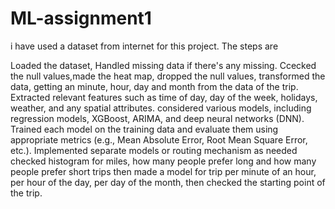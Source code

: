 # ML-assignment1

i have used a dataset from internet for this project. The steps are


Loaded the dataset, Handled missing data if there's any missing.
Ccecked the null values,made the heat map,
dropped the null values,
transformed the data, getting an minute, hour, day and month from the data of the trip.
Extracted relevant features such as time of day, day of the week, holidays, weather, and any spatial attributes.
considered various models, including regression models, XGBoost, ARIMA, and deep neural networks (DNN).
Trained each model on the training data and evaluate them using appropriate metrics (e.g., Mean Absolute Error, Root Mean Square Error, etc.).
Implemented separate models or routing mechanism as needed
checked histogram for miles, how many people prefer long and how many people prefer short trips
then made a model for trip per minute of an hour, per hour of the day, per day of the month,
then checked the starting point of the trip.
